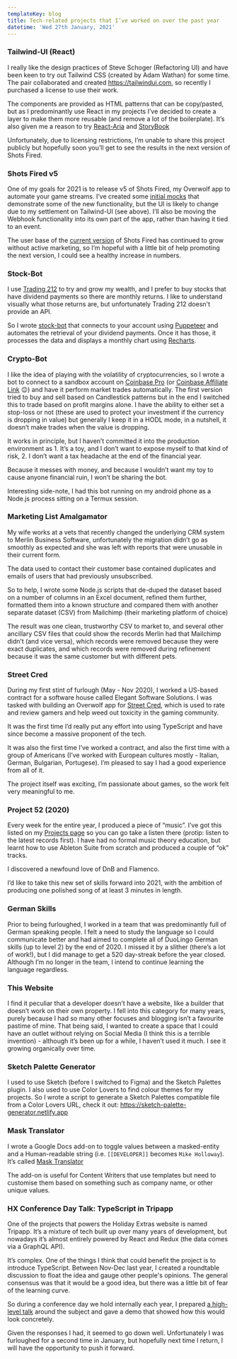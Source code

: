 ```yaml
---
templateKey: blog
title: Tech-related projects that I’ve worked on over the past year
datetime: 'Wed 27th January, 2021'
---
```

### Tailwind-UI (React)

I really like the design practices of Steve Schoger (Refactoring UI) and have been keen to try out Tailwind CSS (created by Adam Wathan) for some time. The pair collaborated and created https://tailwindui.com, so recently I purchased a license to use their work.

The components are provided as HTML patterns that can be copy/pasted, but as I predominantly use React in my projects I’ve decided to create a layer to make them more reusable (and remove a lot of the boilerplate). It’s also given me a reason to try [React-Aria](https://react-spectrum.adobe.com/react-aria/index.html) and [StoryBook](https://storybook.js.org)

Unfortunately, due to licensing restrictions, I’m unable to share this project publicly but hopefully soon you’ll get to see the results in the next version of Shots Fired.

### Shots Fired v5

One of my goals for 2021 is to release v5 of Shots Fired, my Overwolf app to automate your game streams. I’ve created some [initial mocks](https://www.figma.com/file/ffTQVhKbM1xDazWezyjqKe/Shots-Fired) that demonstrate some of the new functionality, but the UI is likely to change due to my settlement on Tailwind-UI (see above). I’ll also be moving the Webhook functionality into its own part of the app, rather than having it tied to an event.

The user base of the [current version](https://www.overwolf.com/app/Mike_Holloway-Shots_Fired) of Shots Fired has continued to grow without active marketing, so I’m hopeful with a little bit of help promoting the next version, I could see a healthy increase in numbers.

### Stock-Bot

I use [Trading 212](www.trading212.com/invite/GIlTriRm) to try and grow my wealth, and I prefer to buy stocks that have dividend payments so there are monthly returns.  I like to understand visually what those returns are, but unfortunately Trading 212 doesn't provide an API. 

So I wrote [stock-bot](https://github.com/artdevgame/stock-bot) that connects to your account using [Puppeteer](https://developers.google.com/web/tools/puppeteer) and automates the retrieval of your dividend payments. Once it has those, it processes the data and displays a monthly chart using [Recharts](https://recharts.org).

### Crypto-Bot

I like the idea of playing with the volatility of cryptocurrencies, so I wrote a bot to connect to a sandbox account on [Coinbase Pro](https://pro.coinbase.com/) (or [Coinbase Affiliate Link](https://www.coinbase.com/join/hollow_hx) 😉) and have it perform market trades automatically. The first version tried to buy and sell based on Candlestick patterns but in the end I switched this to trade based on profit margins alone. I have the ability to either set a stop-loss or not (these are used to protect your investment if the currency is dropping in value) but generally I keep it in a HODL mode, in a nutshell, it doesn’t make trades when the value is dropping.

It works in principle, but I haven’t committed it into the production environment as 1. It’s a toy, and I don’t want to expose myself to that kind of risk, 2. I don’t want a tax headache at the end of the financial year.

Because it messes with money, and because I wouldn’t want my toy to cause anyone financial ruin, I won’t be sharing the bot.

Interesting side-note, I had this bot running on my android phone as a Node.js process sitting on a Termux session.

### Marketing List Amalgamator

My wife works at a vets that recently changed the underlying CRM system to Merlin Business Software, unfortunately the migration didn’t go as smoothly as expected and she was left with reports that were unusable in their current form.

The data used to contact their customer base contained duplicates and emails of users that had previously unsubscribed.

So to help, I wrote some Node.js scripts that de-duped the dataset based on a number of columns in an Excel document, refined them further, formatted them into a known structure and compared them with another separate dataset (CSV) from Mailchimp (their marketing platform of choice)

The result was one clean, trustworthy CSV to market to, and several other ancillary CSV files that could show the records Merlin had that Mailchimp didn’t (and vice versa), which records were removed because they were exact duplicates, and which records were removed during refinement because it was the same customer but with different pets.

### Street Cred

During my first stint of furlough (May - Nov 2020), I worked a US-based contract for a software house called Elegant Software Solutions. I was tasked with building an Overwolf app for [Street Cred](https://www.overwolf.com/app/Elegant_Software_Solutions-Street_Cred), which is used to rate and review gamers and help weed out toxicity in the gaming community.

It was the first time I’d really put any effort into using TypeScript and have since become a massive proponent of the tech.

It was also the first time I’ve worked a contract, and also the first time with a group of Americans (I’ve worked with European cultures mostly - Italian, German, Bulgarian, Portugese). I’m pleased to say I had a good experience from all of it.

The project itself was exciting, I’m passionate about games, so the work felt very meaningful to me.

### Project 52 (2020)

Every week for the entire year, I produced a piece of “music”. I’ve got this listed on my [Projects page](/projects) so you can go take a listen there (protip: listen to the latest records first). I have had no formal music theory education, but learnt how to use Ableton Suite from scratch and produced a couple of “ok” tracks.

I discovered a newfound love of DnB and Flamenco.

I’d like to take this new set of skills forward into 2021, with the ambition of producing one polished song of at least 3 minutes in length.

### German Skills

Prior to being furloughed, I worked in a team that was predominantly full of German speaking people. I felt a need to study the language so I could communicate better and had aimed to complete all of DuoLingo German skills (up to level 2) by the end of 2020. I missed it by a slither (there’s a lot of work!), but I did manage to get a 520 day-streak before the year closed. Although I’m no longer in the team, I intend to continue learning the language regardless.

### This Website

I find it peculiar that a developer doesn’t have a website, like a builder that doesn’t work on their own property. I fell into this category for many years, purely because I had so many other focuses and blogging isn’t a favourite pastime of mine. That being said, I wanted to create a space that I could have an outlet without relying on Social Media (I think this is a terrible invention) - although it’s been up for a while, I haven’t used it much. I see it growing organically over time.

### Sketch Palette Generator

I used to use Sketch (before I switched to Figma) and the Sketch Palettes plugin. I also used to use Color Lovers to find colour themes for my projects. So I wrote a script to generate a Sketch Palettes compatible file from a Color Lovers URL, check it out: https://sketch-palette-generator.netlify.app

### Mask Translator

I wrote a Google Docs add-on to toggle values between a masked-entity and a Human-readable string (i.e. `[[DEVELOPER]]` becomes `Mike Holloway`). It’s called [Mask Translator](https://gsuite.google.com/marketplace/app/mask_translator/915191283805)

The add-on is useful for Content Writers that use templates but need to customise them based on something such as company name, or other unique values.

### HX Conference Day Talk: TypeScript in Tripapp

One of the projects that powers the Holiday Extras website is named Tripapp. It’s a mixture of tech built up over many years of development, but nowadays it’s almost entirely powered by React and Redux (the data comes via a GraphQL API).

It’s complex. One of the things I think that could benefit the project is to introduce TypeScript. Between Nov-Dec last year, I created a roundtable discussion to float the idea and gauge other people's opinions. The general consensus was that it would be a good idea, but there was a little bit of fear of the learning curve.

So during a conference day we hold internally each year, I prepared [a high-level talk](https://docs.google.com/presentation/d/17-Bz90E9hG-ggJ1YcDIvW_PoTvwFhYJ3ECKSzYm0v2s/edit?usp=sharing) around the subject and gave a demo that showed how this would look concretely.

Given the responses I had, it seemed to go down well. Unfortunately I was furloughed for a second time in January, but hopefully next time I return, I will have the opportunity to push it forward.